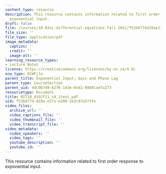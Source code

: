 ```yaml
---
content_type: resource
description: This resource contains information related to first order response to
  exponential input.
draft: false
file: /courses/18-03sc-differential-equations-fall-2011/f53b0774d29ae27ae2092e3c97a573fe_MIT18_03SCF11_s9_1text.pdf
file_size: ''
file_type: application/pdf
image_metadata:
  caption: ''
  credit: ''
  image-alt: ''
learning_resource_types:
- Lecture Notes
license: https://creativecommons.org/licenses/by-nc-sa/4.0/
ocw_type: OCWFile
parent_title: Exponential Input; Gain and Phase Lag
parent_type: CourseSection
parent_uid: 4dc0b7d9-6276-143e-0c61-0888caefa273
resourcetype: Document
title: MIT18_03SCF11_s9_1text.pdf
uid: f53b0774-d29a-e27a-e209-2e3c97a573fe
video_files:
  archive_url: ''
  video_captions_file: ''
  video_thumbnail_file: ''
  video_transcript_file: ''
video_metadata:
  video_speakers: ''
  video_tags: ''
  youtube_description: ''
  youtube_id: ''
---
```

This resource contains information related to first order response to exponential input.